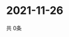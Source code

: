 # 2021-11-26
  共 0条

  <!-- BEGIN -->
  <!-- 最后更新时间Fri Nov 26 2021 16:06:19 GMT+0000 (Coordinated Universal Time) -->
  
  <!-- END -->
  
  